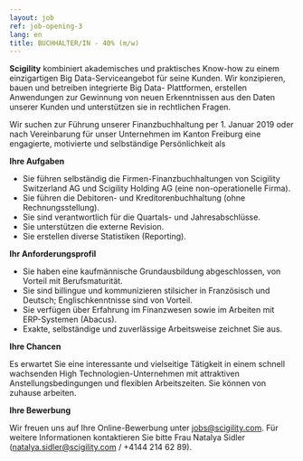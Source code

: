```yaml
---
layout: job
ref: job-opening-3
lang: en
title: BUCHHALTER/IN - 40% (m/w)
---
```


<b>Scigility</b> kombiniert akademisches und praktisches Know-how zu einem einzigartigen Big Data-Serviceangebot für seine Kunden. Wir konzipieren, bauen und betreiben integrierte Big Data- Plattformen, erstellen Anwendungen zur Gewinnung von neuen Erkenntnissen aus den Daten unserer Kunden und unterstützen sie in rechtlichen Fragen. 

Wir suchen zur Führung unserer Finanzbuchhaltung per 1. Januar 2019 oder nach Vereinbarung für unser Unternehmen im Kanton Freiburg eine engagierte, motivierte und selbständige Persönlichkeit als


<b>Ihre Aufgaben</b>

* Sie führen selbständig die Firmen-Finanzbuchhaltungen von Scigility Switzerland AG und Scigility Holding AG (eine non-operationelle Firma). 
* Sie führen die Debitoren- und Kreditorenbuchhaltung (ohne Rechnungsstellung).
* Sie sind verantwortlich für die Quartals- und Jahresabschlüsse.  
* Sie unterstützen die externe Revision.
* Sie erstellen diverse Statistiken (Reporting).


<b>Ihr Anforderungsprofil</b>

* Sie haben eine kaufmännische Grundausbildung abgeschlossen, von Vorteil mit Berufsmaturität. 
* Sie sind billingue und kommunizieren stilsicher in Französisch und Deutsch; Englischkenntnisse sind von Vorteil.
* Sie verfügen über Erfahrung im Finanzwesen sowie im Arbeiten mit ERP-Systemen (Abacus).
* Exakte, selbständige und zuverlässige Arbeitsweise zeichnet Sie aus.


<b>Ihre Chancen</b>

Es erwartet Sie eine interessante und vielseitige Tätigkeit in einem schnell wachsenden High Technologien-Unternehmen mit attraktiven Anstellungsbedingungen und flexiblen Arbeitszeiten. Sie können von zuhause arbeiten.

<b>Ihre Bewerbung</b>

Wir freuen uns auf Ihre Online-Bewerbung unter jobs@scigility.com. Für weitere Informationen kontaktieren Sie bitte Frau Natalya Sidler (natalya.sidler@scigility.com / +4144 214 62 89).